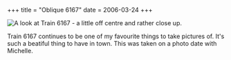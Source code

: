 +++
title = "Oblique 6167"
date = 2006-03-24
+++

![A look at Train 6167 - a little off centre and rather close up.](http://www.aphoenix.ca/photoblog/photos/Oblique6167.jpg)

Train 6167 continues to be one of my favourite things to take pictures of. It's such a beatiful thing to have in town. This was taken on a photo date with Michelle.
